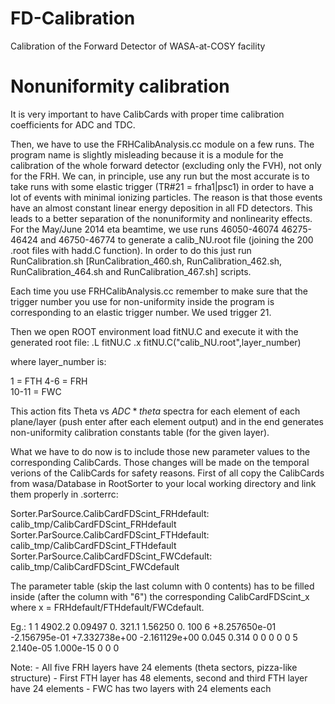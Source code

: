 FD-Calibration
==============
Calibration of the Forward Detector of WASA-at-COSY facility

Nonuniformity calibration
=========================
It is very important to have CalibCards with proper time calibration coefficients for ADC and TDC. 

Then, we have to use the FRHCalibAnalysis.cc module on a few runs. The program name is slightly misleading because it is a module for the calibration of the whole forward detector (excluding only the FVH), not only for the FRH. We can, in principle, use any run but the most accurate is to take runs with some elastic trigger (TR#21 = frha1|psc1) in order to have a lot of events with minimal ionizing particles. The reason is that those events have an almost constant linear energy deposition in all FD detectors. This leads to a better separation of the nonuniformity and nonlinearity effects. 
For the May/June 2014 eta beamtime, we use runs 46050-46074 46275-46424 and 46750-46774 to generate a calib_NU.root file (joining the 200 .root files with hadd.C function). In order to do this just run RunCalibration.sh [RunCalibration_460.sh, RunCalibration_462.sh, RunCalibration_464.sh and RunCalibration_467.sh] scripts.

Each time you use FRHCalibAnalysis.cc remember to make sure that the trigger number you use for non-uniformity inside the program is corresponding to an elastic trigger number. We used trigger 21.

Then we open ROOT environment load fitNU.C and execute it with the generated root file:
    .L fitNU.C 
    .x fitNU.C("calib_NU.root",layer_number)
  
where layer_number is:

  1 = FTH
  4-6 = FRH  
  10-11 = FWC
  
This action fits Theta vs $ADC\ast theta$ spectra for each element of each plane/layer (push enter after each element output) and in the end generates non-uniformity calibration constants table (for the given layer).

What we have to do now is to include those new parameter values to the corresponding CalibCards. Those changes will be made on the temporal verions of the CalibCards for safety reasons. First of all copy the CalibCards from wasa/Database in RootSorter to your local working directory and link them properly in .sorterrc:

  Sorter.ParSource.CalibCardFDScint_FRHdefault: calib_tmp/CalibCardFDScint_FRHdefault
  Sorter.ParSource.CalibCardFDScint_FTHdefault: calib_tmp/CalibCardFDScint_FTHdefault
  Sorter.ParSource.CalibCardFDScint_FWCdefault: calib_tmp/CalibCardFDScint_FWCdefault
  
The parameter table (skip the last column with 0 contents) has to be filled inside (after the column with "6") the corresponding CalibCardFDScint_x where x = FRHdefault/FTHdefault/FWCdefault.

  Eg.:
  1  1  4902.2  0.09497 0.   321.1  1.56250 0.  100 6 +8.257650e-01 -2.156795e-01 +7.332738e+00 -2.161129e+00 0.045 0.314 0 0 0 0 0 5 2.140e-05  1.000e-15  0 0 0
  
  Note: - All five FRH layers have 24 elements (theta sectors, pizza-like structure)
       - First FTH layer has 48 elements, second and third FTH layer have 24 elements
       - FWC has two layers with 24 elements each
